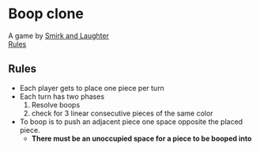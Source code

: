 
# Boop clone

A game by [Smirk and Laughter](https://www.smirkandlaughter.com/boop "Home page for Boop")  
[Rules](https://www.smirkandlaughter.com/_files/ugd/693f33_5cd5b748ac194385a4fac5fb168076e7.pdf "Rules pdf") 

## Rules

- Each player gets to place one piece per turn
- Each turn has two phases
    1. Resolve boops
    2. check for 3 linear consecutive pieces of the same color
- To boop is to push an adjacent piece one space opposite the placed piece.
    - **There must be an unoccupied space for a piece to be booped into** 

